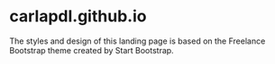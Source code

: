 # carlapdl.github.io

The styles and design of this landing page is based on the Freelance Bootstrap theme created by Start Bootstrap.
